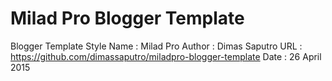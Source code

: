 # Milad Pro Blogger Template
Blogger Template Style
Name : Milad Pro
Author : Dimas Saputro
URL : https://github.com/dimassaputro/miladpro-blogger-template
Date : 26 April 2015
